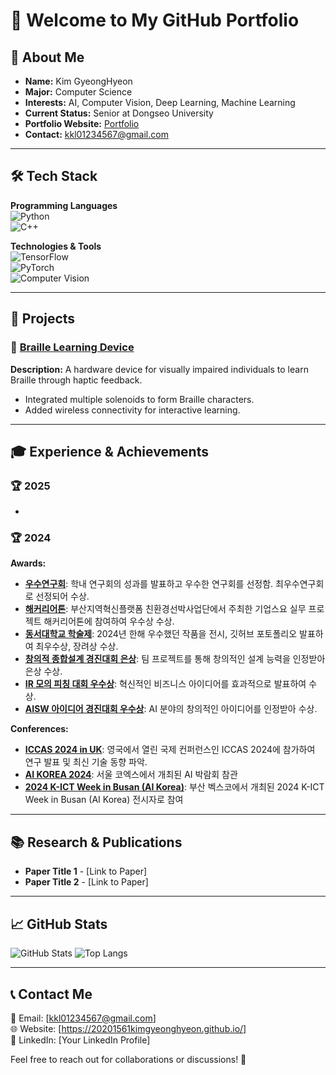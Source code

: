 # 👋 Welcome to My GitHub Portfolio

## 🚀 About Me

- **Name:** Kim GyeongHyeon
- **Major:** Computer Science
- **Interests:** AI, Computer Vision, Deep Learning, Machine Learning
- **Current Status:** Senior at Dongseo University
- **Portfolio Website:** [Portfolio](https://20201561kimgyeonghyeon.github.io/)
- **Contact:** kkl01234567@gmail.com

---

## 🛠 Tech Stack

**Programming Languages**  
![Python](https://img.shields.io/badge/Python-3776AB?style=for-the-badge&logo=python&logoColor=white)  
![C++](https://img.shields.io/badge/C++-00599C?style=for-the-badge&logo=c%2B%2B&logoColor=white)  

**Technologies & Tools**  
![TensorFlow](https://img.shields.io/badge/TensorFlow-FF6F00?style=for-the-badge&logo=tensorflow&logoColor=white)  
![PyTorch](https://img.shields.io/badge/PyTorch-EE4C2C?style=for-the-badge&logo=pytorch&logoColor=white)  
![Computer Vision](https://img.shields.io/badge/Computer%20Vision-00599C?style=for-the-badge)

---

## 🌟 Projects

### 🔹 [Braille Learning Device](https://20201561kimgyeonghyeon.github.io/engineeringfestival/)
**Description:** A hardware device for visually impaired individuals to learn Braille through haptic feedback.  
- Integrated multiple solenoids to form Braille characters.
- Added wireless connectivity for interactive learning.

---

## 🎓 Experience & Achievements

### 🏆 2025
- 

### 🏆 2024

**Awards:**
- **[우수연구회](https://20201561kimgyeonghyeon.github.io/excellent_research_group/)**: 학내 연구회의 성과를 발표하고 우수한 연구회를 선정함. 최우수연구회로 선정되어 수상.
- **[해커리어톤](https://20201561kimgyeonghyeon.github.io/careertone/)**: 부산지역혁신플랫폼 친환경선박사업단에서 주최한 기업스요 실무 프로젝트 해커리어톤에 참여하여 우수상 수상.
- **[동서대학교 학술제](https://20201561kimgyeonghyeon.github.io/showmethedongseoai/)**: 2024년 한해 우수했던 작품을 전시, 깃허브 포토폴리오 발표하여 최우수상, 장려상 수상.
- **[창의적 종합설계 경진대회 은상](https://20201561kimgyeonghyeon.github.io/engineeringfestival/)**: 팀 프로젝트를 통해 창의적인 설계 능력을 인정받아 은상 수상.
- **[IR 모의 피칭 대회 우수상](https://20201561kimgyeonghyeon.github.io/irpitching/)**: 혁신적인 비즈니스 아이디어를 효과적으로 발표하여 수상.
- **[AISW 아이디어 경진대회 우수상](https://20201561kimgyeonghyeon.github.io/ideafestival/)**: AI 분야의 창의적인 아이디어를 인정받아 수상.


**Conferences:**

- **[ICCAS 2024 in UK](https://20201561kimgyeonghyeon.github.io/ICCAS2/)**: 영국에서 열린 국제 컨퍼런스인 ICCAS 2024에 참가하여 연구 발표 및 최신 기술 동향 파악.
- **[AI KOREA 2024](https://20201561kimgyeonghyeon.github.io/AIKOREA/)**: 서울 코엑스에서 개최된 AI 박람회 참관
- **[2024 K-ICT Week in Busan (AI Korea)](https://20201561kimgyeonghyeon.github.io/ictweek/)**: 부산 벡스코에서 개최된 2024 K-ICT Week in Busan (AI Korea) 전시자로 참여

---

## 📚 Research & Publications

- **Paper Title 1** - [Link to Paper]
- **Paper Title 2** - [Link to Paper]

---

## 📈 GitHub Stats

![GitHub Stats](https://github-readme-stats.vercel.app/api?username=20201561KimGyeongHyeon&show_icons=true&theme=radical)
![Top Langs](https://github-readme-stats.vercel.app/api/top-langs/?username=20201561KimGyeongHyeon&layout=compact&theme=radical)

---

## 📞 Contact Me

📧 Email: [kkl01234567@gmail.com]  
🌐 Website: [https://20201561kimgyeonghyeon.github.io/]  
🔗 LinkedIn: [Your LinkedIn Profile]  

Feel free to reach out for collaborations or discussions! 🚀

